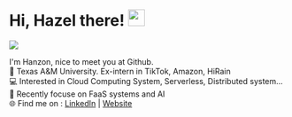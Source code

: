 # Hi, Hazel there! <img width='30px' height='30px'  src="https://evlic.github.io/dist/github-profile/wave.gif">
![](https://komarev.com/ghpvc/?username=muchengl) <br>

I'm Hanzon, nice to meet you at Github. </br>
🏫 Texas A&M University. Ex-intern in TikTok, Amazon, HiRain</br>
💻 Interested in Cloud Computing System, Serverless, Distributed system...</br>
💼 Recently focuse on FaaS systems and AI</br>
🌐 Find me on : [LinkedIn](https://www.linkedin.com/in/hzliu/) | [Website](https://muchengl.github.io)

